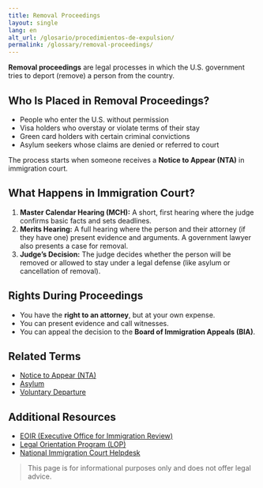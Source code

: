 ```yaml
---
title: Removal Proceedings
layout: single
lang: en
alt_url: /glosario/procedimientos-de-expulsion/
permalink: /glossary/removal-proceedings/
---
```


**Removal proceedings** are legal processes in which the U.S. government tries to deport (remove) a person from the country.

## Who Is Placed in Removal Proceedings?

- People who enter the U.S. without permission
- Visa holders who overstay or violate terms of their stay
- Green card holders with certain criminal convictions
- Asylum seekers whose claims are denied or referred to court

The process starts when someone receives a **Notice to Appear (NTA)** in immigration court.

## What Happens in Immigration Court?

1. **Master Calendar Hearing (MCH):** A short, first hearing where the judge confirms basic facts and sets deadlines.
2. **Merits Hearing:** A full hearing where the person and their attorney (if they have one) present evidence and arguments. A government lawyer also presents a case for removal.
3. **Judge’s Decision:** The judge decides whether the person will be removed or allowed to stay under a legal defense (like asylum or cancellation of removal).

## Rights During Proceedings

- You have the **right to an attorney**, but at your own expense.
- You can present evidence and call witnesses.
- You can appeal the decision to the **Board of Immigration Appeals (BIA)**.

## Related Terms

- [Notice to Appear (NTA)](/glossary/notice-to-appear/)
- [Asylum](/glossary/asylum/)
- [Voluntary Departure](/glossary/voluntary-departure/)

## Additional Resources

- [EOIR (Executive Office for Immigration Review)](https://www.justice.gov/eoir)
- [Legal Orientation Program (LOP)](https://www.justice.gov/eoir/legal-orientation-program)
- [National Immigration Court Helpdesk](https://www.justice.gov/eoir/national-immigration-court-helpdesk)

> This page is for informational purposes only and does not offer legal advice.